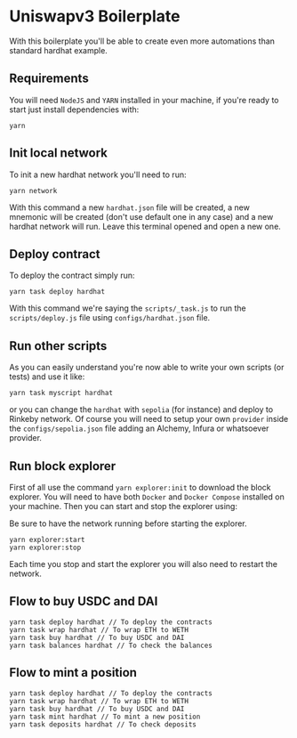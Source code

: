 # Uniswapv3 Boilerplate

With this boilerplate you'll be able to create even more automations than standard hardhat example.

## Requirements

You will need `NodeJS` and `YARN` installed in your machine, if you're ready to start just install dependencies with:

```
yarn
```

## Init local network

To init a new hardhat network you'll need to run:
```
yarn network
```

With this command a new `hardhat.json` file will be created, a new mnemonic will be created (don't use default one in any case) and a new hardhat network will run. Leave this terminal opened and open a new one.

## Deploy contract

To deploy the contract simply run:

```
yarn task deploy hardhat
```

With this command we're saying the `scripts/_task.js` to run the `scripts/deploy.js` file using `configs/hardhat.json` file.

## Run other scripts

As you can easily understand you're now able to write your own scripts (or tests) and use it like:

```
yarn task myscript hardhat
```

or you can change the `hardhat` with `sepolia` (for instance) and deploy to Rinkeby network. Of course you will need to setup your own `provider` inside the `configs/sepolia.json` file adding an Alchemy, Infura or whatsoever provider.

## Run block explorer

First of all use the command `yarn explorer:init` to download the block explorer. You will need to have both `Docker` and `Docker Compose` installed on your machine.
Then you can start and stop the explorer using:

Be sure to have the network running before starting the explorer.

```
yarn explorer:start
yarn explorer:stop
```

Each time you stop and start the explorer you will also need to restart the network.

## Flow to buy USDC and DAI

```
yarn task deploy hardhat // To deploy the contracts
yarn task wrap hardhat // To wrap ETH to WETH
yarn task buy hardhat // To buy USDC and DAI
yarn task balances hardhat // To check the balances
```

## Flow to mint a position

```
yarn task deploy hardhat // To deploy the contracts
yarn task wrap hardhat // To wrap ETH to WETH
yarn task buy hardhat // To buy USDC and DAI
yarn task mint hardhat // To mint a new position
yarn task deposits hardhat // To check deposits
```